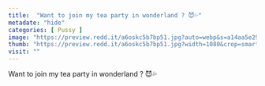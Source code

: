 ```yaml
---
title:  "Want to join my tea party in wonderland ? 😈💦"
metadate: "hide"
categories: [ Pussy ]
image: "https://preview.redd.it/a6oskc5b7bp51.jpg?auto=webp&s=a14aa5e2974b0e0cfb9f76192453bafc5a13144e"
thumb: "https://preview.redd.it/a6oskc5b7bp51.jpg?width=1080&crop=smart&auto=webp&s=1d1e763cb91f402a90041b8effdc10f12a316d3a"
visit: ""
---
```

Want to join my tea party in wonderland ? 😈💦
